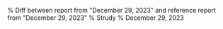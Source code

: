 % Diff between report from "December 29, 2023" and reference report from "December 29, 2023"
% Strudy
% December 29, 2023


